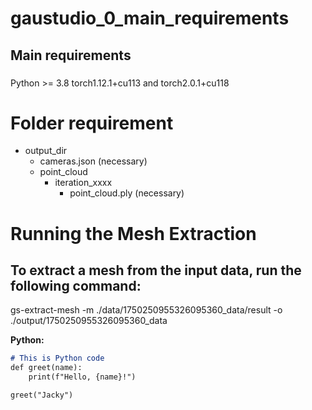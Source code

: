 # gaustudio_0_main_requirements
## Main requirements

### 

Python >= 3.8
torch1.12.1+cu113 and torch2.0.1+cu118




# Folder requirement
- output_dir
    - cameras.json (necessary)
    - point_cloud 
        - iteration_xxxx
            - point_cloud.ply (necessary)
         


# Running the Mesh Extraction
## To extract a mesh from the input data, run the following command:
gs-extract-mesh -m ./data/1750250955326095360_data/result -o ./output/1750250955326095360_data



**Python:**
```markdown
# This is Python code
def greet(name):
    print(f"Hello, {name}!")

greet("Jacky")
